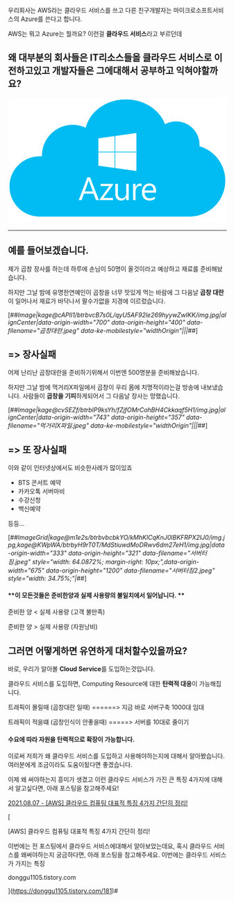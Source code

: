 우리회사는 AWS라는 클라우드 서비스를 쓰고 다른 친구개발자는 마이크로소프트서비스의 Azure를 쓴다고 합니다.

AWS는 뭐고 Azure는 뭘까요? 이런걸 **클라우드 서비스**라고 부르던데  

## **왜 대부분의 회사들은 IT리소스들을 클라우드 서비스로 이전하고있고 개발자들은 그에대해서 공부하고 익혀야할까요?**

![image/azure.png](image/azure.png)


---

## **예를 들어보겠습니다.**

제가 곱창 장사를 하는데 하루에 손님이 50명이 올것이라고 예상하고 재료를 준비해놨습니다.

하지만 그날 밤에 유명한연예인이 곱창을 너무 맛있게 먹는 바람에 그 다음날 **곱창 대란**이 일어나서 재료가 바닥나서 팔수가없을 지경에 이르렀습니다. 

[##_Image|kage@cAPlI1/btrbvcB7s0L/qyU5AF92le269hyywZwIKK/img.jpg|alignCenter|data-origin-width="700" data-origin-height="400" data-filename="곱창대란.jpeg" data-ke-mobilestyle="widthOrigin"|||_##]

## \=> 장사실패

어제 난리난 곱창대란을 준비하기위해서 이번엔 500명분을 준비해놨습니다. 

하지만 그날 밤에 먹거리X파일에서 곱창이 우리 몸에 치명적이라는걸 방송에 내보냈습니다. 사람들이 **곱창을 기피**하게되어서 그 다음날 장사는 망했습니다.

[##_Image|kage@cvSEZf/btrblP9ksYh/fZjfOMrCohBH4Ckkaqf5H1/img.jpg|alignCenter|data-origin-width="743" data-origin-height="357" data-filename="먹거리X파일.jpeg" data-ke-mobilestyle="widthOrigin"|||_##]

## \=> 또 장사실패

이와 같이 인터넷상에서도 비슷한사례가 많이있죠

-   BTS 콘서트 예약
-   카카오톡 서버마비
-   수강신청
-   백신예약

등등...

[##_ImageGrid|kage@m1e2s/btrbvbcbkYO/kMhKlCqKnJ0lBKFRPX2IJ0/img.jpg,kage@KWpWA/btrbyH9rT0T/MdStiuwdMoDRwv6dm27eH1/img.jpg|data-origin-width="333" data-origin-height="321" data-filename="서버터짐.jpeg" style="width: 64.0872%; margin-right: 10px;",data-origin-width="675" data-origin-height="1200" data-filename="서버터짐2.jpeg" style="width: 34.75%;"|_##]

#### **이 모든것들은 준비한양과 실제 사용량의 불일치에서 일어납니다. **

준비한 양 < 실제 사용량 (고객 불만족)

준비한 양 > 실제 사용량 (자원낭비)

## **그러면 어떻게하면 유연하게 대처할수있을까요?**

바로, 우리가 알아볼 **Cloud Service**를 도입하는것입니다. 

클라우드 서비스를 도입하면, Computing Resource에 대한 **탄력적 대응**이 가능해집니다. 

트래픽이 몰릴때 (곱창대란 일때) ======> 지금 바로 서버구축 1000대 임대

트래픽이 적을떄 (곱창인식이 안좋을때) =====> 서버를 10대로 줄이기

#### **수요에 따라 자원을 탄력적으로 확장이 가능**합니다.

이로써 저희가 왜 클라우드 서비스를 도입하고 사용해야하는지에 대해서 알아봤습니다. 여러분에게 조금이라도 도움이됬다면 좋겠습니다. 

이제 왜 써야하는지 흥미가 생겼고 이런 클라우드 서비스가 가진 큰 특징 4가지에 대해서 알고싶다면, 아래 포스팅을 참고해주세요!

[2021.08.07 - \[AWS\] 클라우드 컴퓨팅 대표적 특징 4가지 간단히 정리!](https://donggu1105.tistory.com/181)

[

\[AWS\] 클라우드 컴퓨팅 대표적 특징 4가지 간단히 정리!

이번에는 전 포스팅에서 클라우드 서비스에대해서 알아보았는데요, 혹시 클라우드 서비스를 왜써야하는지 궁금하다면, 아래 포스팅을 참고해주세요. 이번에는 클라우드 서비스가 가지는 특징

donggu1105.tistory.com



](https://donggu1105.tistory.com/181)# 
